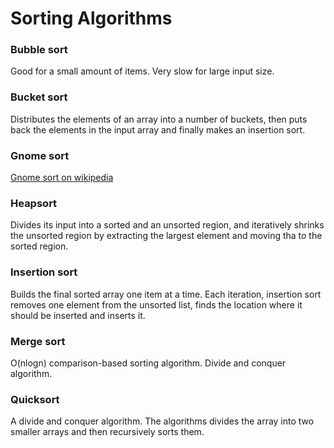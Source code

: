 Sorting Algorithms
================================

### Bubble sort
Good for a small amount of items. Very slow for large input size.

### Bucket sort
Distributes the elements of an array into a number of buckets, then puts back the elements in the input array and finally makes an insertion sort.

### Gnome sort
[Gnome sort on wikipedia](https://en.wikipedia.org/wiki/Gnome_sort)

### Heapsort
Divides its input into a sorted and an unsorted region, and iteratively shrinks the unsorted region by extracting the largest element and moving tha to the sorted region.

### Insertion sort
Builds the final sorted array one item at a time. Each iteration, insertion sort removes one element from the unsorted list, finds the location where it should be inserted and inserts it.

### Merge sort
O(nlogn) comparison-based sorting algorithm. Divide and conquer algorithm.

### Quicksort
A divide and conquer algorithm. The algorithms divides the array into two smaller arrays and then recursively sorts them.

